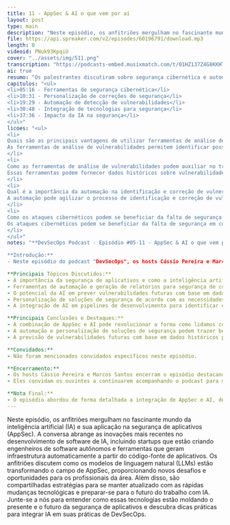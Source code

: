 ```yaml
---
title: 11 - AppSec & AI o que vem por aí
layout: post
type: main
description: "Neste episódio, os anfitriões mergulham no fascinante mundo da inteligência artificial (IA) e sua aplicação na segurança de aplicativos (AppSec). A conversa abrange as inovações mais recentes no desenvolvimento de software de IA, incluindo startups que estão criando engenheiros de software autônomos e ferramentas que geram infraestrutura automaticamente a partir do código-fonte de aplicativos. Os anfitriões discutem como os modelos de linguagem natural (LLMs) estão transformando o campo de AppSec, proporcionando novos desafios e oportunidades para os profissionais da área. Além disso, são compartilhadas estratégias para se manter atualizado com as rápidas mudanças tecnológicas e preparar-se para o futuro do trabalho com IA. Junte-se a nós para entender como essas tecnologias estão moldando o presente e o futuro da segurança de aplicativos e descubra dicas práticas para integrar IA em suas práticas de DevSecOps."
file: https://api.spreaker.com/v2/episodes/60196791/download.mp3
length: 0
videoid: PNuk93KpqiU
cover: "../assets/img/511.png"
transcription: "https://podcasts-embed.musixmatch.com/t/01HZ137Z4G8KKHTK8DC83C202F.srt"
ai: true
resumo: "Os palestrantes discutiram sobre segurança cibernética e automação de vulnerabilidades em projetos de desenvolvimento de software. A conversa aconteceu em um podcast com duração de aproximadamente uma hora. Eles abordaram a importância de ferramentas que identificam e corrigem vulnerabilidades de forma automatizada, facilitando o trabalho dos desenvolvedores e garantindo a segurança dos sistemas. Também mencionaram a necessidade de treinamento e personalização das soluções de segurança, visando a melhoria contínua e a prevenção de ataques cibernéticos. A discussão destacou a relevância da implementação de tecnologias que auxiliam na detecção e correção de falhas de segurança, visando a proteção dos dados e a integridade dos sistemas."
capitulos: "<ul>
<li>05:16 - Ferramentas de segurança cibernética</li>
<li>10:31 - Personalização de correções de segurança</li>
<li>19:29 - Automação de detecção de vulnerabilidades</li>
<li>30:48 - Integração de tecnologias para segurança</li>
<li>37:36 - Impacto da IA na segurança</li>
</ul>"
licoes: "<ul>
<li>
Quais são as principais vantagens de utilizar ferramentas de análise de vulnerabilidades em códigos de programação?
As ferramentas de análise de vulnerabilidades permitem identificar possíveis falhas de segurança nos códigos, sugerir correções e personalizar soluções de forma mais eficiente.
</li>
<li>
Como as ferramentas de análise de vulnerabilidades podem auxiliar no treinamento de equipes de desenvolvimento?
Essas ferramentas podem fornecer dados históricos sobre vulnerabilidades, sugerir ações de correção e até mesmo prever possíveis problemas futuros, auxiliando no treinamento e na tomada de decisões mais seguras.
</li>
<li>
Qual é a importância da automação na identificação e correção de vulnerabilidades em códigos de programação?
A automação pode agilizar o processo de identificação e correção de vulnerabilidades, integrando-se ao ecossistema de desenvolvimento e proporcionando uma análise mais eficiente e rápida.
</li>
<li>
Como os ataques cibernéticos podem se beneficiar da falta de segurança em códigos de programação?
Os ataques cibernéticos podem se beneficiar da falta de segurança em códigos de programação, podendo causar danos significativos às aplicações e sistemas vulneráveis.
</li>
</ul>"
notes: "**DevSecOps Podcast - Episódio #05-11 - AppSec & AI o que vem por aí**

**Introdução:**
- Neste episódio do podcast "DevSecOps", os hosts Cássio Pereira e Marcos Santos discutem sobre a integração de segurança de aplicativos (AppSec) com inteligência artificial (AI) e o que podemos esperar desse avanço no mercado de segurança cibernética.

**Principais Tópicos Discutidos:**
- A importância da segurança de aplicativos e como a inteligência artificial pode ajudar a identificar e corrigir vulnerabilidades.
- Ferramentas de automação e geração de relatórios para segurança de código.
- O potencial da AI em prever vulnerabilidades futuras com base em dados históricos.
- Personalização de soluções de segurança de acordo com as necessidades de cada empresa.
- A integração de AI em pipelines de desenvolvimento para identificar e corrigir vulnerabilidades em tempo real.

**Principais Conclusões e Destaques:**
- A combinação de AppSec e AI pode revolucionar a forma como lidamos com a segurança cibernética.
- A automação e personalização de soluções de segurança podem trazer benefícios significativos para as empresas.
- A previsão de vulnerabilidades futuras com base em dados históricos pode ajudar na tomada de decisões estratégicas de segurança.

**Convidados:**
- Não foram mencionados convidados específicos neste episódio.

**Encerramento:**
- Os hosts Cássio Pereira e Marcos Santos encerram o episódio destacando a importância da segurança de aplicativos e a evolução da inteligência artificial nesse contexto.
- Eles convidam os ouvintes a continuarem acompanhando o podcast para mais discussões e insights sobre DevSecOps.

**Nota Final:**
- O episódio abordou de forma detalhada a integração de AppSec e AI, destacando os benefícios e desafios dessa combinação no cenário de segurança cibernética."
---
```


Neste episódio, os anfitriões mergulham no fascinante mundo da inteligência artificial (IA) e sua aplicação na segurança de aplicativos (AppSec). A conversa abrange as inovações mais recentes no desenvolvimento de software de IA, incluindo startups que estão criando engenheiros de software autônomos e ferramentas que geram infraestrutura automaticamente a partir do código-fonte de aplicativos. Os anfitriões discutem como os modelos de linguagem natural (LLMs) estão transformando o campo de AppSec, proporcionando novos desafios e oportunidades para os profissionais da área. Além disso, são compartilhadas estratégias para se manter atualizado com as rápidas mudanças tecnológicas e preparar-se para o futuro do trabalho com IA. Junte-se a nós para entender como essas tecnologias estão moldando o presente e o futuro da segurança de aplicativos e descubra dicas práticas para integrar IA em suas práticas de DevSecOps.